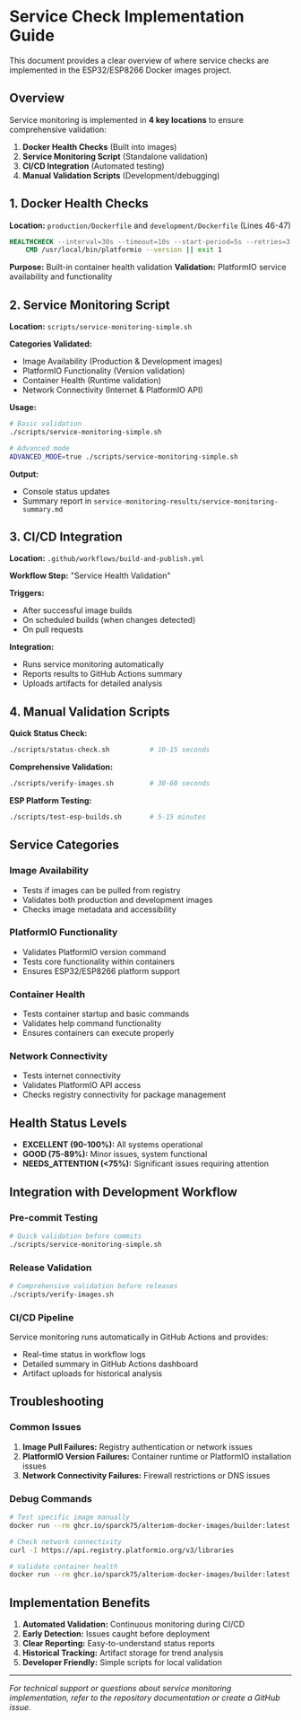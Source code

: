 # Service Check Implementation Guide

This document provides a clear overview of where service checks are implemented in the ESP32/ESP8266 Docker images project.

## Overview

Service monitoring is implemented in **4 key locations** to ensure comprehensive validation:

1. **Docker Health Checks** (Built into images)
2. **Service Monitoring Script** (Standalone validation)
3. **CI/CD Integration** (Automated testing)
4. **Manual Validation Scripts** (Development/debugging)

## 1. Docker Health Checks

**Location:** `production/Dockerfile` and `development/Dockerfile` (Lines 46-47)

```dockerfile
HEALTHCHECK --interval=30s --timeout=10s --start-period=5s --retries=3 \
    CMD /usr/local/bin/platformio --version || exit 1
```

**Purpose:** Built-in container health validation
**Validation:** PlatformIO service availability and functionality

## 2. Service Monitoring Script

**Location:** `scripts/service-monitoring-simple.sh`

**Categories Validated:**
- Image Availability (Production & Development images)
- PlatformIO Functionality (Version validation)
- Container Health (Runtime validation)
- Network Connectivity (Internet & PlatformIO API)

**Usage:**
```bash
# Basic validation
./scripts/service-monitoring-simple.sh

# Advanced mode
ADVANCED_MODE=true ./scripts/service-monitoring-simple.sh
```

**Output:** 
- Console status updates
- Summary report in `service-monitoring-results/service-monitoring-summary.md`

## 3. CI/CD Integration

**Location:** `.github/workflows/build-and-publish.yml`

**Workflow Step:** "Service Health Validation"

**Triggers:**
- After successful image builds
- On scheduled builds (when changes detected)
- On pull requests

**Integration:**
- Runs service monitoring automatically
- Reports results to GitHub Actions summary
- Uploads artifacts for detailed analysis

## 4. Manual Validation Scripts

**Quick Status Check:**
```bash
./scripts/status-check.sh          # 10-15 seconds
```

**Comprehensive Validation:**
```bash
./scripts/verify-images.sh         # 30-60 seconds
```

**ESP Platform Testing:**
```bash
./scripts/test-esp-builds.sh       # 5-15 minutes
```

## Service Categories

### Image Availability
- Tests if images can be pulled from registry
- Validates both production and development images
- Checks image metadata and accessibility

### PlatformIO Functionality  
- Validates PlatformIO version command
- Tests core functionality within containers
- Ensures ESP32/ESP8266 platform support

### Container Health
- Tests container startup and basic commands
- Validates help command functionality
- Ensures containers can execute properly

### Network Connectivity
- Tests internet connectivity
- Validates PlatformIO API access
- Checks registry connectivity for package management

## Health Status Levels

- **EXCELLENT (90-100%):** All systems operational
- **GOOD (75-89%):** Minor issues, system functional  
- **NEEDS_ATTENTION (<75%):** Significant issues requiring attention

## Integration with Development Workflow

### Pre-commit Testing
```bash
# Quick validation before commits
./scripts/service-monitoring-simple.sh
```

### Release Validation
```bash
# Comprehensive validation before releases
./scripts/verify-images.sh
```

### CI/CD Pipeline
Service monitoring runs automatically in GitHub Actions and provides:
- Real-time status in workflow logs
- Detailed summary in GitHub Actions dashboard
- Artifact uploads for historical analysis

## Troubleshooting

### Common Issues
1. **Image Pull Failures:** Registry authentication or network issues
2. **PlatformIO Version Failures:** Container runtime or PlatformIO installation issues
3. **Network Connectivity Failures:** Firewall restrictions or DNS issues

### Debug Commands
```bash
# Test specific image manually
docker run --rm ghcr.io/sparck75/alteriom-docker-images/builder:latest --version

# Check network connectivity
curl -I https://api.registry.platformio.org/v3/libraries

# Validate container health
docker run --rm ghcr.io/sparck75/alteriom-docker-images/builder:latest --help
```

## Implementation Benefits

1. **Automated Validation:** Continuous monitoring during CI/CD
2. **Early Detection:** Issues caught before deployment
3. **Clear Reporting:** Easy-to-understand status reports
4. **Historical Tracking:** Artifact storage for trend analysis
5. **Developer Friendly:** Simple scripts for local validation

---

*For technical support or questions about service monitoring implementation, refer to the repository documentation or create a GitHub issue.*